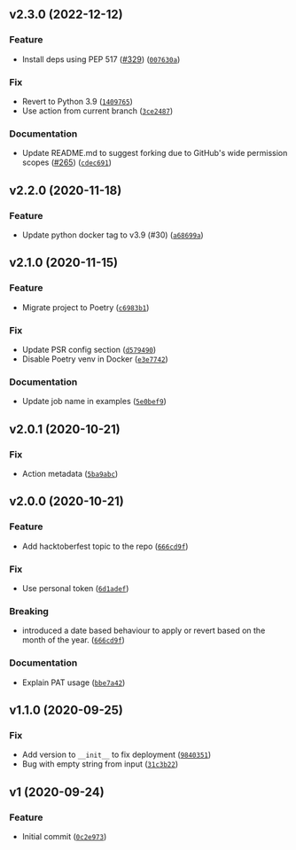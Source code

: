 ## v2.3.0 (2022-12-12)

### Feature

- Install deps using PEP 517 ([#329](https://github.com/browniebroke/hacktoberfest-labeler-action/issues/329)) ([`007630a`](https://github.com/browniebroke/hacktoberfest-labeler-action/commit/007630abc8953a408822be2c3dd36b8f1cd01dc2))

### Fix

- Revert to Python 3.9 ([`1409765`](https://github.com/browniebroke/hacktoberfest-labeler-action/commit/1409765bb807e2a02e511815d538910c6e6dd222))
- Use action from current branch ([`3ce2487`](https://github.com/browniebroke/hacktoberfest-labeler-action/commit/3ce2487dd0aaccdc30bd39fe2b433059e449349b))

### Documentation

- Update README.md to suggest forking due to GitHub's wide permission scopes ([#265](https://github.com/browniebroke/hacktoberfest-labeler-action/issues/265)) ([`cdec691`](https://github.com/browniebroke/hacktoberfest-labeler-action/commit/cdec69185fc02b23e5d5df75893494d35077a29d))

## v2.2.0 (2020-11-18)

### Feature

- Update python docker tag to v3.9 (#30) ([`a68699a`](https://github.com/browniebroke/hacktoberfest-labeler-action/commit/a68699a9059d005e1b34dbf4e6e4784329b7b091))

## v2.1.0 (2020-11-15)

### Feature

- Migrate project to Poetry ([`c6983b1`](https://github.com/browniebroke/hacktoberfest-labeler-action/commit/c6983b1b2045cf19aabf0a47c385cbef9e55eb3f))

### Fix

- Update PSR config section ([`d579490`](https://github.com/browniebroke/hacktoberfest-labeler-action/commit/d5794900a4baf8a5d96a67ecb2cd7e0135c64c23))
- Disable Poetry venv in Docker ([`e3e7742`](https://github.com/browniebroke/hacktoberfest-labeler-action/commit/e3e774253a3b7132de018428c20d3abbe7176cd8))

### Documentation

- Update job name in examples ([`5e0bef9`](https://github.com/browniebroke/hacktoberfest-labeler-action/commit/5e0bef97e9215f0cd073fc80ba515c9650399100))

## v2.0.1 (2020-10-21)

### Fix

- Action metadata ([`5ba9abc`](https://github.com/browniebroke/hacktoberfest-labeler-action/commit/5ba9abcd67b664b3344296f49127059a0275d98e))

## v2.0.0 (2020-10-21)

### Feature

- Add hacktoberfest topic to the repo ([`666cd9f`](https://github.com/browniebroke/hacktoberfest-labeler-action/commit/666cd9faf9afb208f229b25ef3b999360d1bf6d5))

### Fix

- Use personal token ([`6d1adef`](https://github.com/browniebroke/hacktoberfest-labeler-action/commit/6d1adef42353c74bce9e86cc2dcd2464f527aa3b))

### Breaking

- introduced a date based behaviour to apply or revert based on the month of the year. ([`666cd9f`](https://github.com/browniebroke/hacktoberfest-labeler-action/commit/666cd9faf9afb208f229b25ef3b999360d1bf6d5))

### Documentation

- Explain PAT usage ([`bbe7a42`](https://github.com/browniebroke/hacktoberfest-labeler-action/commit/bbe7a426f48e2eeb05e050a75f8c32dd387032bc))

## v1.1.0 (2020-09-25)

### Fix

- Add version to `__init__` to fix deployment ([`9840351`](https://github.com/browniebroke/hacktoberfest-labeler-action/commit/984035145b8bea9e14fbd3036820a4eb57d119cf))
- Bug with empty string from input ([`31c3b22`](https://github.com/browniebroke/hacktoberfest-labeler-action/commit/31c3b22fe60b6e23c632a5f282d0b5289b6f208c))

## v1 (2020-09-24)

### Feature

- Initial commit ([`0c2e973`](https://github.com/browniebroke/hacktoberfest-labeler-action/commit/0c2e973a28cc6a0a357ce4107215bbad3c3c8e61))
